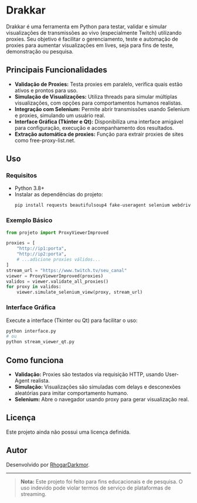 # Drakkar

Drakkar é uma ferramenta em Python para testar, validar e simular visualizações de transmissões ao vivo (especialmente Twitch) utilizando proxies. Seu objetivo é facilitar o gerenciamento, teste e automação de proxies para aumentar visualizações em lives, seja para fins de teste, demonstração ou pesquisa.

## Principais Funcionalidades

- **Validação de Proxies:** Testa proxies em paralelo, verifica quais estão ativos e prontos para uso.
- **Simulação de Visualizações:** Utiliza threads para simular múltiplas visualizações, com opções para comportamentos humanos realistas.
- **Integração com Selenium:** Permite abrir transmissões usando Selenium e proxies, simulando um usuário real.
- **Interface Gráfica (Tkinter e Qt):** Disponibiliza uma interface amigável para configuração, execução e acompanhamento dos resultados.
- **Extração automática de proxies:** Função para extrair proxies de sites como free-proxy-list.net.

## Uso

### Requisitos

- Python 3.8+
- Instalar as dependências do projeto:
  ```bash
  pip install requests beautifulsoup4 fake-useragent selenium webdriver-manager
  ```

### Exemplo Básico

```python
from projeto import ProxyViewerImproved

proxies = [
    "http://ip1:porta",
    "http://ip2:porta",
    # ...adicione proxies válidos...
]
stream_url = "https://www.twitch.tv/seu_canal"
viewer = ProxyViewerImproved(proxies)
validos = viewer.validate_all_proxies()
for proxy in validos:
    viewer.simulate_selenium_view(proxy, stream_url)
```

### Interface Gráfica

Execute a interface (Tkinter ou Qt) para facilitar o uso:
```bash
python interface.py
# ou
python stream_viewer_qt.py
```

## Como funciona

- **Validação:** Proxies são testados via requisição HTTP, usando User-Agent realista.
- **Simulação:** Visualizações são simuladas com delays e desconexões aleatórias para imitar comportamento humano.
- **Selenium:** Abre o navegador usando proxy para gerar visualização real.

## Licença

Este projeto ainda não possui uma licença definida.

## Autor

Desenvolvido por [RhogarDarkmor](https://github.com/RhogarDarkmor).

---

> **Nota:** Este projeto foi feito para fins educacionais e de pesquisa. O uso indevido pode violar termos de serviço de plataformas de streaming.
